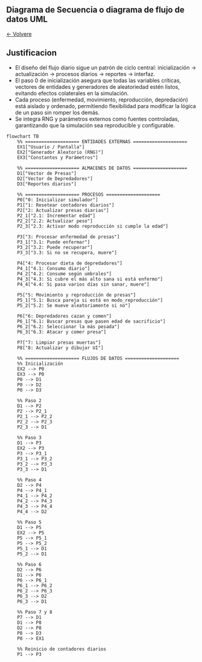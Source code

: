 ## Diagrama de Secuencia o diagrama de flujo de datos UML
[<- Volvere](README.md)

## Justificacion 
- El diseño del flujo diario sigue un patrón de ciclo central: inicialización → actualización → procesos diarios → reportes → interfaz.
- El paso 0 de inicialización asegura que todas las variables críticas, vectores de entidades y generadores de aleatoriedad estén listos, evitando efectos colaterales en la simulación.
- Cada proceso (enfermedad, movimiento, reproducción, depredación) está aislado y ordenado, permitiendo flexibilidad para modificar la lógica de un paso sin romper los demás.
- Se integra RNG y parámetros externos como fuentes controladas, garantizando que la simulación sea reproducible y configurable.


```mermaid
flowchart TB
    %% ==================== ENTIDADES EXTERNAS ====================
    EX1["Usuario / Pantalla"]
    EX2["Generador Aleatorio (RNG)"]
    EX3["Constantes y Parámetros"]

    %% ==================== ALMACENES DE DATOS ====================
    D1["Vector de Presas"]
    D2["Vector de Depredadores"]
    D3["Reportes diarios"]

    %% ==================== PROCESOS ====================
    P0["0: Inicializar simulador"]
    P1["1: Resetear contadores diarios"]
    P2["2: Actualizar presas diarias"]
    P2_1["2.1: Incrementar edad"]
    P2_2["2.2: Actualizar peso"]
    P2_3["2.3: Activar modo reproducción si cumple la edad"]

    P3["3: Procesar enfermedad de presas"]
    P3_1["3.1: Puede enfermar"]
    P3_2["3.2: Puede recuperar"]
    P3_3["3.3: Si no se recupera, muere"]

    P4["4: Procesar dieta de depredadores"]
    P4_1["4.1: Consumo diario"]
    P4_2["4.2: Consume según umbrales"]
    P4_3["4.3: Si cubre el más alto sana si está enfermo"]
    P4_4["4.4: Si pasa varios días sin sanar, muere"]

    P5["5: Movimiento y reproducción de presas"]
    P5_1["5.1: Busca pareja si está en modo_reproducción"]
    P5_2["5.2: Se mueve aleatoriamente si no"]

    P6["6: Depredadores cazan y comen"]
    P6_1["6.1: Buscar presas que pasen edad de sacrificio"]
    P6_2["6.2: Seleccionar la más pesada"]
    P6_3["6.3: Atacar y comer presa"]

    P7["7: Limpiar presas muertas"]
    P8["8: Actualizar y dibujar UI"]

    %% ==================== FLUJOS DE DATOS ====================
    %% Inicialización
    EX2 --> P0
    EX3 --> P0
    P0 --> D1
    P0 --> D2
    P0 --> D3

    %% Paso 2
    D1 --> P2
    P2 --> P2_1
    P2_1 --> P2_2
    P2_2 --> P2_3
    P2_3 --> D1

    %% Paso 3
    D1 --> P3
    EX2 --> P3
    P3 --> P3_1
    P3_1 --> P3_2
    P3_2 --> P3_3
    P3_3 --> D1

    %% Paso 4
    D2 --> P4
    P4 --> P4_1
    P4_1 --> P4_2
    P4_2 --> P4_3
    P4_3 --> P4_4
    P4_4 --> D2

    %% Paso 5
    D1 --> P5
    EX2 --> P5
    P5 --> P5_1
    P5 --> P5_2
    P5_1 --> D1
    P5_2 --> D1

    %% Paso 6
    D2 --> P6
    D1 --> P6
    P6 --> P6_1
    P6_1 --> P6_2
    P6_2 --> P6_3
    P6_3 --> D2
    P6_3 --> D1

    %% Paso 7 y 8
    P7 --> D1
    D1 --> P8
    D2 --> P8
    P8 --> D3
    P8 --> EX1

    %% Reinicio de contadores diarios
    P1 --> P3
